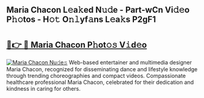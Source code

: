 ## Maria Chacon L𝚎a𝚔ed N𝚞𝚍e - Part-wCn Vi𝚍𝚎o P𝚑𝚘tos - H𝚘𝚝 O𝚗𝚕yf𝚊ns L𝚎a𝚔s P2gF1

# <h2><a href="http://kf25sv.oniu.top/?m=Maria+Chacon">🔗👉 🔴 Maria Chacon P𝚑ot𝚘𝚜 V𝚒d𝚎o</a></h2>

[![Maria Chacon Nu𝚍e𝚜](https://i.imgur.com/0qMVB7G.gif)](http://kf25sv.oniu.top/?m=Maria+Chacon)
Web-based entertainer and multimedia designer Maria Chacon, recognized for disseminating dance and lifestyle knowledge through trending choreographies and compact videos. Compassionate healthcare professional Maria Chacon, celebrated for their dedication and kindness in caring for others.  

